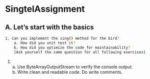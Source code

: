 # SingtelAssignment

## A. Let’s start with the basics

```bash
1. Can you implement the sing() method for the bird?
    a. How did you unit test it?
    b. How did you optimize the code for maintainability?
    (Ask yourself the same question for all following exercises)
```

1. <br/>
    a. Use ByteArrayOutputStream to verify the console output.<br/>
    b. Write clean and readable code. Do write comments.<br/>


